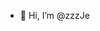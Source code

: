 - 👋 Hi, I’m @zzzJe

<!---
zzzJe/zzzJe is a ✨ special ✨ repository because its `README.md` (this file) appears on your GitHub profile.
You can click the Preview link to take a look at your changes.
--->
